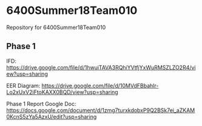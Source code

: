 # 6400Summer18Team010
Repository for 6400Summer18Team010  
## Phase 1
IFD:
https://drive.google.com/file/d/1hwuiTAVA3RQhiYVtfjYxWuRMSZLZO2R4/view?usp=sharing

EER Diagram:
https://drive.google.com/file/d/10MVdFBbahlr-Lo2xUxV2iFtoKAXX0BQD/view?usp=sharing

Phase 1 Report Google Doc:
https://docs.google.com/document/d/1zmg7turxkdobxP9Q2BSk7ei_aZKAM0KcnS5zYa5AzxU/edit?usp=sharing
